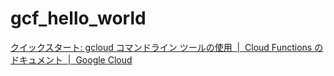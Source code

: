 # gcf_hello_world

[クイックスタート: gcloud コマンドライン ツールの使用  \|  Cloud Functions のドキュメント  \|  Google Cloud](https://cloud.google.com/functions/docs/quickstart?hl=ja)
